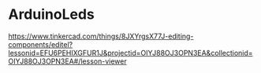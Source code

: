 # ArduinoLeds
https://www.tinkercad.com/things/8JXYrgsX77J-editing-components/editel?lessonid=EFU6PEHIXGFUR1J&projectid=OIYJ88OJ3OPN3EA&collectionid=OIYJ88OJ3OPN3EA#/lesson-viewer
